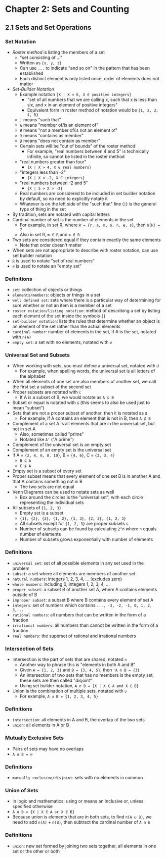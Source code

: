 # Chapter 2: Sets and Counting

## 2.1 Sets and Set Operations
### Set Notation
- *Roster method* is listing the members of a set
  - "set consisting of ..."
  - Written as `{x, y, z}`
  - Can use `...` to indicate "and so on" in the pattern that has been established
  - Each distinct element is only listed once, order of elements does not matter
- *Set-Builder Notation*
  - Example notation `{X | X < 6, X ∈ positive integers}`
    - "set of all numbers that we are calling x, such that x is less than six, and x in an element of positive integers"
    - Equivalent form in roster method of notation would be `{1, 2, 3, 4, 5}`
  - `|` means "such that"
  - `∈` means "member of/is an element of"
  - `∉` means "not a member of/is not an element of"
  - `∋` means "contains as member"
  - `∌` means "does not contain as member"
  - Certain sets will be "out of bounds" of the roster method
    - For example, "real numbers between 4 and 5" is technically infinite, so cannot be listed in the roster method
  - "real numbers greater than four"
    - `{X | X > 4, X ∈ real numbers}`
  - "integers less than -2"
    - `{X | X < -2, X ∈ integers}`
  - "real numbers between -2 and 5"
    - `{X | 5 > X > -2}`
  - Real numbers are considered to be included in set builder notation by default, so no need to explicitly notate it
  - Whatever is on the left side of the "such that" line (`|`) is the general type of thing in the set
- By tradition, sets are notated with capital letters
- Cardinal number of set is the number of elements in the set
  - For example, in set R, where `R = {r, a, m, o, n, e, s}`, then `n(R) = 7`
  - Also in set R, `m ∈ R` and `x ∉ R`
- Two sets are considered equal if they contain exactly the same elements
  - Note that order doesn't matter
- When sets are not appropriate to describe with roster notation, can use set builder notation
- `ℝ` is used to notate "set of real numbers"
- `∅` is used to notate an "empty set"
### Definitions
- `set`: collection of objects or things
- `elements/members`: objects or things in a set
- `well defined set`: sets where there is a particular way of determining for sure whether or not an item is a member of a set
- `roster notation/listing notation`: method of describing a set by listing each element of the set inside the symbols `{}`
- `set-builder notation`: lists the rules that determine whether an object is an element of the set rather than the actual elements
- `cardinal number`: number of elements in the set, if A is the set, notated with `n(A)`
- `empty set`: a set with no elements, notated with `∅`

### Universal Set and Subsets
- When working with sets, you must define a universal set, notated with `U`
  - For example, when spelling words, the universal set is all letters of the alphabet
- When all elements of one set are also members of another set, we call the first set a subset of the second set
- Proper subsets are notated with `⊂`
  - If A is a subset of B, we would notate as `A ⊆ B`
- Subset or equal is notated with `⊆` (this seems to also be used just to mean "subset")
- Sets that are not a proper subset of another, then it is notated as `⊈`
  - For example, if A contains an element that is not in B, then `A ⊈ B`
- Complement of a set A is all elements that are in the universal set, but not in set A
  - Also, sometimes called "prime"
  - Notated like `A'` ("A prime")
- Complement of the universal set is an empty set
- Complement of an empty set is the universal set
- If A = `{2, 4, 6, 8, 10}`, B = `{4, 6}`, C = `{2, 3, 4}`
  - `B ⊆ A`
  - `C ⊈ A`
- Empty set is a subset of every set
- Proper subset means that every element of one set B is in another A and that A contains something not in B
  - The two sets are not equal
- Venn Diagrams can be used to notate sets as well
  - Box around the circles is the "universal set", with each circle representing the individual sets
- All subsets of `{1, 2, 3}`
  - Empty set is a subset
  - `{1}, {2}, {3}, {1, 2}, {1, 3}, {2, 3}, {1, 2, 3}`
  - All subsets except for `{1, 2, 3}` are proper subsets `⊆`
  - Number of subsets can be found by calculating `2^n` where `n` equals number of elements
  - Number of subsets grows exponentially with number of elements
### Definitions
- `universal set`: set of all possible elements in any set used in the problem
- `subset`: a set where all elements are members of another set
- `natural numbers`: integers 1, 2, 3, 4, ... (excludes zero)
- `whole numbers`: including 0, integers 1, 2, 3, 4, ...
- `proper subset`: a subset B of another set A, where A contains elements outside of B
- `improper subset`: a subset B where B contains every element of set A
- `integers`: set of numbers which contains `..., -3, -2, -1, 0, 1, 2, 3,...`
- `rational numbers`: all numbers that can be written in the form of a fraction
- `irrational numbers`: all numbers than cannot be written in the form of a fraction
- `real numbers`: the superset of rational and irrational numbers

### Intersection of Sets
- Intersection is the part of sets that are shared, notated `∩`
  - Another way to phrase this is "elements in both A and B"  
  - Given `A = {1, 2, 3}` and `B = {3, 4, 5}`, then `'A ∩ B = {3}`
  - An intersection of two sets that has no members is the empty set, these sets are then called "disjoint"
  - Using set builder notation, `A ∩ B = {X | X ∈ A and X ∈ B}`
- Union is the combination of multiple sets, notated with `∪`
  - For example, `A ∪ B = {1, 2, 3, 4, 5}`
### Definitions
- `intersection`: all elements in A and B, the overlap of the two sets
- `union`: all elements in A or B

### Mutually Exclusive Sets
- Pairs of sets may have no overlaps
- `A ∩ B = ∅` 
### Definitions
- `mutually exclusive/disjoint`: sets with no elements in common

### Union of Sets
- In logic and mathematics, using or means an inclusive or, unless specified otherwise
- `A ∪ B = {X | X ∈ A or X ∈ B}`
- Because union is elements that are in both sets, to find `n(A ∪ B)`, we need to add `n(A)` + `n(B)`, then subtract the cardinal number of `A ∩ B`
### Definitions
- `union`: new set formed by joining two sets together, all elements in one set or the other or both